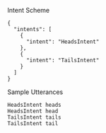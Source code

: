 Intent Scheme

```
{
  "intents": [
    {
      "intent": "HeadsIntent"
    },
    {
      "intent": "TailsIntent"
    }
  ]
}
```

Sample Utterances

```
HeadsIntent heads
HeadsIntent head
TailsIntent tails
TailsIntent tail
```
